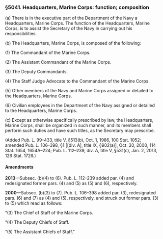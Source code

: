 ### §5041. Headquarters, Marine Corps: function; composition ###

(a) There is in the executive part of the Department of the Navy a Headquarters, Marine Corps. The function of the Headquarters, Marine Corps, is to assist the Secretary of the Navy in carrying out his responsibilities.

(b) The Headquarters, Marine Corps, is composed of the following:

(1) The Commandant of the Marine Corps.

(2) The Assistant Commandant of the Marine Corps.

(3) The Deputy Commandants.

(4) The Staff Judge Advocate to the Commandant of the Marine Corps.

(5) Other members of the Navy and Marine Corps assigned or detailed to the Headquarters, Marine Corps.

(6) Civilian employees in the Department of the Navy assigned or detailed to the Headquarters, Marine Corps.

(c) Except as otherwise specifically prescribed by law, the Headquarters, Marine Corps, shall be organized in such manner, and its members shall perform such duties and have such titles, as the Secretary may prescribe.

(Added Pub. L. 99–433, title V, §513(b), Oct. 1, 1986, 100 Stat. 1052; amended Pub. L. 106–398, §1 [[div. A], title IX, §902(a)], Oct. 30, 2000, 114 Stat. 1654, 1654A–224; Pub. L. 112–239, div. A, title V, §531(c), Jan. 2, 2013, 126 Stat. 1726.)

#### Amendments ####

**2013**—Subsec. (b)(4) to (6). Pub. L. 112–239 added par. (4) and redesignated former pars. (4) and (5) as (5) and (6), respectively.

**2000**—Subsec. (b)(3) to (7). Pub. L. 106–398 added par. (3), redesignated pars. (6) and (7) as (4) and (5), respectively, and struck out former pars. (3) to (5) which read as follows:

“(3) The Chief of Staff of the Marine Corps.

“(4) The Deputy Chiefs of Staff.

“(5) The Assistant Chiefs of Staff.”